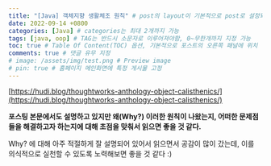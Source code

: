 ```yaml
---
title: "[Java] 객체지향 생활체조 원칙" # post의 layout이 기본적으로 post로 설정되어있어서 Front Matter에 따로 layout변수를 만들어 주지 않아도 됨
date: 2022-09-14 +0800
categories: [Java] # categories는 최대 2개까지 가능
tags: [java, oop] # TAG는 반드시 소문자로 이루어져야함, 0~무한개까지 지정 가능
toc: true # Table Of Content(TOC) 옵션, 기본적으로 포스트의 오른쪽 패널에 위치
comments: true # 댓글 유무 지정
# image: /assets/img/test.png # Preview image
# pin: true # 홈페이지 메인화면에 특정 게시물 고정
---
```


[https://hudi.blog/thoughtworks-anthology-object-calisthenics/](https://hudi.blog/thoughtworks-anthology-object-calisthenics/)

<b>포스팅 본문에서도 설명하고 있지만 왜(Why?) 이러한 원칙이 나왔는지, 어떠한 문제점들을 해결하고자 하는지에 대해 초점을 맞춰서 읽으면 좋을 것 같다.</b>

Why? 에 대해 아주 적절하게 잘 설명되어 있어서 읽으면서 공감이 많이 갔는데, 이를 의식적으로 실천할 수 있도록 노력해보면 좋을 것 같다 :) 
